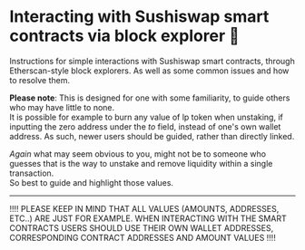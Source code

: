 # Interacting with Sushiswap smart contracts via block explorer :sushi:
Instructions for simple interactions with Sushiswap smart contracts, through Etherscan-style block explorers.
As well as some common issues and how to resolve them.

**Please note**: This is designed for one with some familiarity, to guide others who may have little to none.<br>
It is possible for example to burn any value of lp token when unstaking, if inputting the zero address under the _to_ field, instead of one's own wallet address.
As such, newer users should be guided, rather than directly linked.

_Again_ what may seem obvious to you, might not be to someone who guesses that is the way to unstake and remove liquidity within a single transaction. <br>
So best to guide and highlight those values.

---

!!!! PLEASE KEEP IN MIND THAT ALL VALUES (AMOUNTS, ADDRESSES, ETC..) ARE JUST FOR EXAMPLE. WHEN INTERACTING WITH THE SMART CONTRACTS USERS SHOULD USE THEIR OWN WALLET ADDRESSES, CORRESPONDING CONTRACT ADDRESSES AND AMOUNT VALUES !!!!

